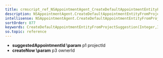 ```yaml
---
title: crmscript_ref_NSAppointmentAgent_CreateDefaultAppointmentEntityFromProjectSuggestion_Integer_p_0_Integer_p_1_Bool_p_2_Integer_p_3
description: NSAppointmentAgent.CreateDefaultAppointmentEntityFromProjectSuggestion(Integer p_0, Integer p_1, Bool p_2, Integer p_3)
intellisense: NSAppointmentAgent.CreateDefaultAppointmentEntityFromProjectSuggestion
sortOrder: 877
keywords: CreateDefaultAppointmentEntityFromProjectSuggestion(Integer,Integer,Bool,Integer)
so.topic: reference
---
```



* **suggestedAppointmentId
\param** p1 projectId
* **createNow
\param** p3 ownerId


